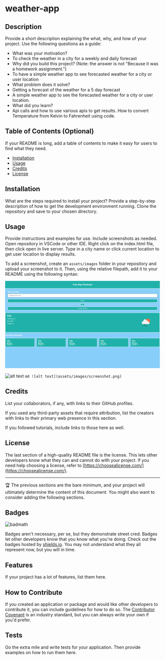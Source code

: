 # weather-app

## Description

Provide a short description explaining the what, why, and how of your project. Use the following questions as a guide:

- What was your motivation?
- To check the weather in a city for a weekly and daily forecast
- Why did you build this project? (Note: the answer is not "Because it was a homework assignment.")
- To have a simple weather app to see forecasted weather for a city or user location
- What problem does it solve?
- Getting a forecast of the weather for a 5 day forecast
- A simple weather app to see the forecasted weather for a city or user location.
- What did you learn?
- Api calls and how to use various apis to get results. How to convert Temperature from Kelvin to Fahrenheit using code.

## Table of Contents (Optional)

If your README is long, add a table of contents to make it easy for users to find what they need.

- [Installation](#installation)
- [Usage](#usage)
- [Credits](#credits)
- [License](#license)

## Installation

What are the steps required to install your project? Provide a step-by-step description of how to get the development environment running.
Clone the repository and save to your chosen directory.

## Usage

Provide instructions and examples for use. Include screenshots as needed.
Open repository in VSCode or other IDE. Right click on the index.html file, then click open in live server. Type in a city name or click current location to get user location to display results.

To add a screenshot, create an `assets/images` folder in your repository and upload your screenshot to it. Then, using the relative filepath, add it to your README using the following syntax:

![alt text](assets/img/blank.png)

![alt text](assets/images/city.png)
    ```md
    ![alt text](assets/images/screenshot.png)
    ```

## Credits

List your collaborators, if any, with links to their GitHub profiles.

If you used any third-party assets that require attribution, list the creators with links to their primary web presence in this section.

If you followed tutorials, include links to those here as well.

## License

The last section of a high-quality README file is the license. This lets other developers know what they can and cannot do with your project. If you need help choosing a license, refer to [https://choosealicense.com/](https://choosealicense.com/).

---

🏆 The previous sections are the bare minimum, and your project will ultimately determine the content of this document. You might also want to consider adding the following sections.

## Badges

![badmath](https://img.shields.io/github/languages/top/lernantino/badmath)

Badges aren't necessary, per se, but they demonstrate street cred. Badges let other developers know that you know what you're doing. Check out the badges hosted by [shields.io](https://shields.io/). You may not understand what they all represent now, but you will in time.

## Features

If your project has a lot of features, list them here.

## How to Contribute

If you created an application or package and would like other developers to contribute it, you can include guidelines for how to do so. The [Contributor Covenant](https://www.contributor-covenant.org/) is an industry standard, but you can always write your own if you'd prefer.

## Tests

Go the extra mile and write tests for your application. Then provide examples on how to run them here.
